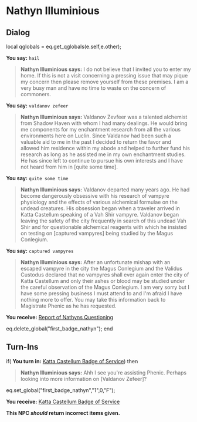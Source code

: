 # Nathyn Illuminious
## Dialog

local qglobals = eq.get_qglobals(e.self,e.other);


**You say:** `hail`



>**Nathyn Illuminious says:** I do not believe that I invited you to enter my home. If this is not a visit concerning a pressing issue that may pique my concern then please remove yourself from these premises. I am a very busy man and have no time to waste on the concern of commoners.

**You say:** `valdanov zefeer`



>**Nathyn Illuminious says:** Valdanov Zevfeer was a talented alchemist from Shadow Haven with whom I had many dealings. He would bring me components for my enchantment research from all the various environments here on Luclin. Since Valdanov had been such a valuable aid to me in the past I decided to return the favor and allowed him residence within my abode and helped to further fund his research as long as he assisted me in my own enchantment studies. He has since left to continue to pursue his own interests and I have not heard from him in [quite some time].

**You say:** `quite some time`



>**Nathyn Illuminious says:** Valdanov departed many years ago. He had become dangerously obsessive with his research of vampyre physiology and the effects of various alchemical formulae on the undead creatures. His obsession began when a traveler arrived in Katta Castellum speaking of a Vah Shir vampyre. Valdanov began leaving the safety of the city frequently in search of this undead Vah Shir and for questionable alchemical reagents with which he insisted on testing on [captured vampyres] being studied by the Magus Conlegium.

**You say:** `captured vampyres`



>**Nathyn Illuminious says:** After an unfortunate mishap with an escaped vampyre in the city the Magus Conlegium and the Validus Custodus declared that no vampyres shall ever again enter the city of Katta Castellum and only their ashes or blood may be studied under the careful observation of the Magus Conlegium. I am very sorry but I have some pressing business I must attend to and I'm afraid I have nothing more to offer. You may take this information back to Magistrate Phenic as he has requested.


 **You receive:**  [Report of Nathyns Questioning](/item/31755) 


eq.delete_global("first_badge_nathyn");
end

## Turn-Ins





if( **You turn in:** [Katta Castellum Badge of Service](/item/31752)) then


>**Nathyn Illuminious says:** Ahh I see you're assisting Phenic. Perhaps looking into more information on [Valdanov Zefeer]?


eq.set_global("first_badge_nathyn","1",0,"F");


 **You receive:**  [Katta Castellum Badge of Service](/item/31754) 

**This NPC *should* return incorrect items given.**
